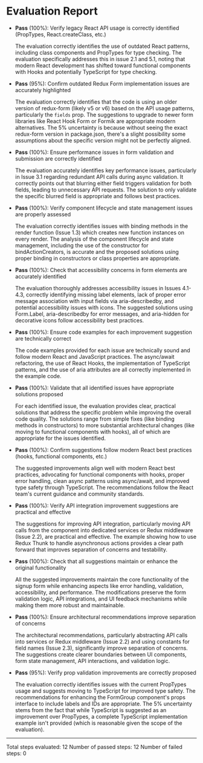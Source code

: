 # Evaluation Report

- **Pass** (100%): Verify legacy React API usage is correctly identified (PropTypes, React.createClass, etc.)

    The evaluation correctly identifies the use of outdated React patterns, including class components and PropTypes for type checking. The evaluation specifically addresses this in issue 2.1 and 5.1, noting that modern React development has shifted toward functional components with Hooks and potentially TypeScript for type checking.

- **Pass** (95%): Confirm outdated Redux Form implementation issues are accurately highlighted

    The evaluation correctly identifies that the code is using an older version of redux-form (likely v5 or v6) based on the API usage patterns, particularly the `fields` prop. The suggestions to upgrade to newer form libraries like React Hook Form or Formik are appropriate modern alternatives. The 5% uncertainty is because without seeing the exact redux-form version in package.json, there's a slight possibility some assumptions about the specific version might not be perfectly aligned.

- **Pass** (100%): Ensure performance issues in form validation and submission are correctly identified

    The evaluation accurately identifies key performance issues, particularly in Issue 3.1 regarding redundant API calls during async validation. It correctly points out that blurring either field triggers validation for both fields, leading to unnecessary API requests. The solution to only validate the specific blurred field is appropriate and follows best practices.

- **Pass** (100%): Verify component lifecycle and state management issues are properly assessed

    The evaluation correctly identifies issues with binding methods in the render function (Issue 1.3) which creates new function instances on every render. The analysis of the component lifecycle and state management, including the use of the constructor for bindActionCreators, is accurate and the proposed solutions using proper binding in constructors or class properties are appropriate.

- **Pass** (100%): Check that accessibility concerns in form elements are accurately identified

    The evaluation thoroughly addresses accessibility issues in Issues 4.1-4.3, correctly identifying missing label elements, lack of proper error message association with input fields via aria-describedby, and potential accessibility issues with icons. The suggested solutions using Form.Label, aria-describedby for error messages, and aria-hidden for decorative icons follow accessibility best practices.

- **Pass** (100%): Ensure code examples for each improvement suggestion are technically correct

    The code examples provided for each issue are technically sound and follow modern React and JavaScript practices. The async/await refactoring, the use of React Hooks, the implementation of TypeScript patterns, and the use of aria attributes are all correctly implemented in the example code.

- **Pass** (100%): Validate that all identified issues have appropriate solutions proposed

    For each identified issue, the evaluation provides clear, practical solutions that address the specific problem while improving the overall code quality. The solutions range from simple fixes (like binding methods in constructors) to more substantial architectural changes (like moving to functional components with hooks), all of which are appropriate for the issues identified.

- **Pass** (100%): Confirm suggestions follow modern React best practices (hooks, functional components, etc.)

    The suggested improvements align well with modern React best practices, advocating for functional components with hooks, proper error handling, clean async patterns using async/await, and improved type safety through TypeScript. The recommendations follow the React team's current guidance and community standards.

- **Pass** (100%): Verify API integration improvement suggestions are practical and effective

    The suggestions for improving API integration, particularly moving API calls from the component into dedicated services or Redux middleware (Issue 2.2), are practical and effective. The example showing how to use Redux Thunk to handle asynchronous actions provides a clear path forward that improves separation of concerns and testability.

- **Pass** (100%): Check that all suggestions maintain or enhance the original functionality

    All the suggested improvements maintain the core functionality of the signup form while enhancing aspects like error handling, validation, accessibility, and performance. The modifications preserve the form validation logic, API integrations, and UI feedback mechanisms while making them more robust and maintainable.

- **Pass** (100%): Ensure architectural recommendations improve separation of concerns

    The architectural recommendations, particularly abstracting API calls into services or Redux middleware (Issue 2.2) and using constants for field names (Issue 2.3), significantly improve separation of concerns. The suggestions create clearer boundaries between UI components, form state management, API interactions, and validation logic.

- **Pass** (95%): Verify prop validation improvements are correctly proposed

    The evaluation correctly identifies issues with the current PropTypes usage and suggests moving to TypeScript for improved type safety. The recommendations for enhancing the FormGroup component's props interface to include labels and IDs are appropriate. The 5% uncertainty stems from the fact that while TypeScript is suggested as an improvement over PropTypes, a complete TypeScript implementation example isn't provided (which is reasonable given the scope of the evaluation).

---

Total steps evaluated: 12
Number of passed steps: 12
Number of failed steps: 0